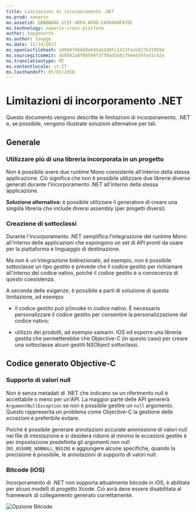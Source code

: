 ```yaml
---
title: Limitazioni di incorporamento .NET
ms.prod: xamarin
ms.assetid: EBBBB886-1CEF-4DF4-AFDD-CA96049F878E
ms.technology: xamarin-cross-platform
author: topgenorth
ms.author: toopge
ms.date: 11/14/2017
ms.openlocfilehash: a99d4f06b68e645ab1d0fc1423facb827b31959d
ms.sourcegitcommit: 4b0582a0f06598f3ff8ad5b817946459fed3c42a
ms.translationtype: MT
ms.contentlocale: it-IT
ms.lasthandoff: 05/03/2018
---
```

# <a name="net-embedding-limitations"></a>Limitazioni di incorporamento .NET

Questo documento vengono descritte le limitazioni di incorporamento, .NET e, se possibile, vengono illustrate soluzioni alternative per tali.

## <a name="general"></a>Generale

### <a name="use-more-than-one-embedded-library-in-a-project"></a>Utilizzare più di una libreria incorporata in un progetto

Non è possibile avere due runtime Mono coesistente all'interno della stessa applicazione. Ciò significa che non è possibile utilizzare due librerie diverse generati durante l'incorporamento .NET all'interno della stessa applicazione.

**Soluzione alternativa:** è possibile utilizzare il generatore di creare una singola libreria che include diversi assembly (per progetti diversi).

### <a name="subclassing"></a>Creazione di sottoclassi

Durante l'incorporamento .NET semplifica l'integrazione del runtime Mono all'interno delle applicazioni che espongono un set di API pronti da usare per la piattaforma e linguaggio di destinazione.

Ma non è un'integrazione bidirezionale, ad esempio, non è possibile sottoclasse un tipo gestito e prevede che il codice gestito per richiamare all'interno del codice nativo, poiché il codice gestito è a conoscenza di questo coesistenza.

A seconda delle esigenze, è possibile a parti di soluzione di questa limitazione, ad esempio

* il codice gestito può p/invoke in codice nativo. È necessario personalizzare il codice gestito per consentire la personalizzazione dal codice nativo;

* utilizzo dei prodotti, ad esempio xamarin. IOS ed esporre una libreria gestita che permetterebbe che Objective-C (in questo caso) per creare una sottoclasse alcuni gestiti NSObject sottoclassi.

## <a name="objective-c-generated-code"></a>Codice generato Objective-C

### <a name="nullability"></a>Supporto di valori null

Non è senza metadati di .NET che indicano se un riferimento null è accettabile o meno per un'API. La maggior parte delle API genererà `ArgumentNullException` se non è possibile gestire un `null` argomento. Questo rappresenta un problema come Objective-C la gestione delle eccezioni è preferibile evitare.

Poiché è possibile generare annotazioni accurate ammissione di valori null nei file di intestazione e si desidera ridurre al minimo le eccezioni gestite è per impostazione predefinita gli argomenti non null (`NS_ASSUME_NONNULL_BEGIN`) e aggiungere alcune specifiche, quando la precisione è possibile, le annotazioni di supporto di valori null.

### <a name="bitcode-ios"></a>Bitcode (iOS)

Incorporamento di .NET non supporta attualmente bitcode in iOS, è abilitata per alcuni modelli di progetto Xcode. Ciò avrà deve essere disabilitata al framework di collegamento generato correttamente.

![Opzione Bitcode](images/ios-bitcode-option.png)
